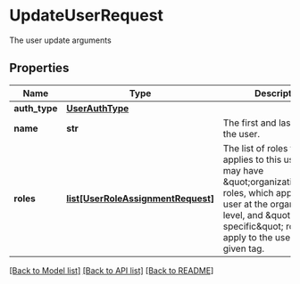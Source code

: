 # UpdateUserRequest

The user update arguments
## Properties
Name | Type | Description | Notes
------------ | ------------- | ------------- | -------------
**auth_type** | [**UserAuthType**](UserAuthType.md) |  | [optional] 
**name** | **str** | The first and last name of the user. | [optional] 
**roles** | [**list[UserRoleAssignmentRequest]**](UserRoleAssignmentRequest.md) | The list of roles that applies to this user. A user may have \&quot;organizational\&quot; roles, which apply to the user at the organizational level, and \&quot;tag-specific\&quot; roles, which apply to the user for a given tag. | [optional] 

[[Back to Model list]](../README.md#documentation-for-models) [[Back to API list]](../README.md#documentation-for-api-endpoints) [[Back to README]](../README.md)


